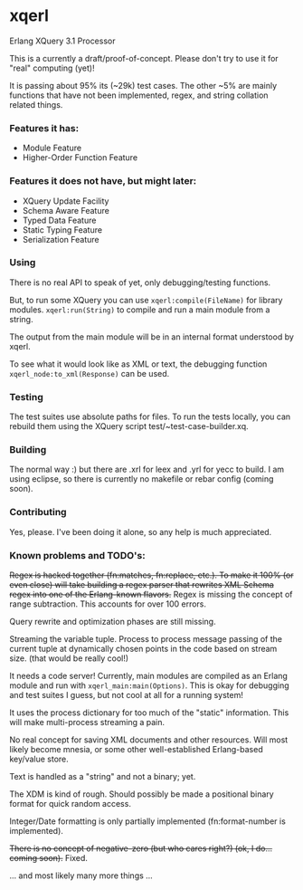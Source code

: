 # xqerl
Erlang XQuery 3.1 Processor

This is a currently a draft/proof-of-concept. Please don't try to use it for "real" computing (yet)!

It is passing about 95% its (~29k) test cases. The other ~5% are mainly functions that have not been 
implemented, regex, and string collation related things.


### Features it has:

* Module Feature
* Higher-Order Function Feature

### Features it does not have, but might later:

* XQuery Update Facility
* Schema Aware Feature
* Typed Data Feature
* Static Typing Feature
* Serialization Feature

### Using

There is no real API to speak of yet, only debugging/testing functions. 

But, to run some XQuery you can use `xqerl:compile(FileName)` for library modules. 
`xqerl:run(String)` to compile and run a main module from a string.

The output from the main module will be in an internal format understood by xqerl. 

To see what it would look like as XML or text, the debugging function `xqerl_node:to_xml(Response)` can be used.

### Testing
The test suites use absolute paths for files. To run the tests locally, you can rebuild them using the XQuery script test/~test-case-builder.xq. 

### Building
The normal way :) but there are .xrl for leex and .yrl for yecc to build.
I am using eclipse, so there is currently no makefile or rebar config (coming soon).

### Contributing
Yes, please. I've been doing it alone, so any help is much appreciated.


### Known problems and TODO's:

<s>Regex is hacked together (fn:matches, fn:replace, etc.). 
To make it 100% (or even close) will take building a regex parser that rewrites XML Schema regex into one of the Erlang-known flavors.</s>
Regex is missing the concept of range subtraction. This accounts for over 100 errors. 

Query rewrite and optimization phases are still missing.

Streaming the variable tuple. Process to process message passing of the current tuple at dynamically chosen points in the code based on stream size. (that would be really cool!)

It needs a code server! Currently, main modules are compiled as an Erlang module and run with `xqerl_main:main(Options)`.
This is okay for debugging and test suites I guess, but not cool at all for a running system!

It uses the process dictionary for too much of the "static" information. This will make multi-process streaming a pain.

No real concept for saving XML documents and other resources. Will most likely become mnesia, or some other well-established Erlang-based key/value store.

Text is handled as a "string" and not a binary; yet.

The XDM is kind of rough. Should possibly be made a positional binary format for quick random access. 

Integer/Date formatting is only partially implemented (fn:format-number is implemented).

<s>There is no concept of negative-zero (but who cares right?) (ok, I do... coming soon).</s> Fixed.

... and most likely many more things ...

